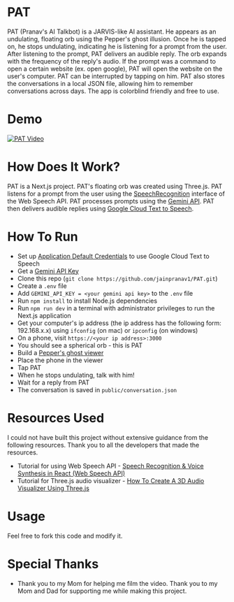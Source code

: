 # PAT

PAT (Pranav's AI Talkbot) is a JARVIS-like AI assistant. He appears as an undulating, floating orb using the Pepper's ghost illusion. Once he is tapped on, he stops undulating, indicating he is listening for a prompt from the user. After listening to the prompt, PAT delivers an audible reply. The orb expands with the frequency of the reply's audio. If the prompt was a command to open a certain website (ex. open google), PAT will open the website on the user's computer. PAT can be interrupted by tapping on him. PAT also stores the conversations in a local JSON file, allowing him to remember conversations across days. The app is colorblind friendly and free to use.

# Demo

[![PAT Video](https://img.youtube.com/vi/_JdgnBJxhuc/0.jpg)](https://www.youtube.com/watch?v=_JdgnBJxhuc)

# How Does It Work?

PAT is a Next.js project. PAT's floating orb was created using Three.js. PAT listens for a prompt from the user using the [SpeechRecognition](https://developer.mozilla.org/en-US/docs/Web/API/SpeechRecognition) interface of the Web Speech API. PAT processes prompts using the [Gemini API](https://ai.google.dev/gemini-api). PAT then delivers audible replies using [Google Cloud Text to Speech](https://cloud.google.com/text-to-speech?hl=en).

# How To Run

- Set up [Application Default Credentials](https://cloud.google.com/text-to-speech/docs/libraries#authentication) to use Google Cloud Text to Speech
- Get a [Gemini API Key](https://ai.google.dev/gemini-api/docs/api-key)
- Clone this repo (`git clone https://github.com/jainpranav1/PAT.git`)
- Create a `.env` file
- Add `GEMINI_API_KEY = <your gemini api key>` to the `.env` file
- Run `npm install` to install Node.js dependencies
- Run `npm run dev` in a terminal with administrator privileges to run the Next.js application
- Get your computer's ip address (the ip address has the following form: 192.168.x.x) using `ifconfig` (on mac) or `ipconfig` (on windows)
- On a phone, visit `https://<your ip address>:3000`
- You should see a spherical orb - this is PAT
- Build a [Pepper's ghost viewer](https://www.youtube.com/watch?v=IIaZr31pptY)
- Place the phone in the viewer
- Tap PAT
- When he stops undulating, talk with him!
- Wait for a reply from PAT
- The conversation is saved in `public/conversation.json`

# Resources Used

I could not have built this project without extensive guidance from the following resources. Thank you to all the developers that made the resources.

- Tutorial for using Web Speech API - [Speech Recognition & Voice Synthesis in React (Web Speech API)
  ](https://www.youtube.com/watch?v=JFfCDvKiJqU)
- Tutorial for Three.js audio visualizer - [How To Create A 3D Audio Visualizer Using Three.js
  ](https://www.youtube.com/watch?v=qDIF2z_VtHs)

# Usage

Feel free to fork this code and modify it.

# Special Thanks

- Thank you to my Mom for helping me film the video. Thank you to my Mom and Dad for supporting me while making this project.
